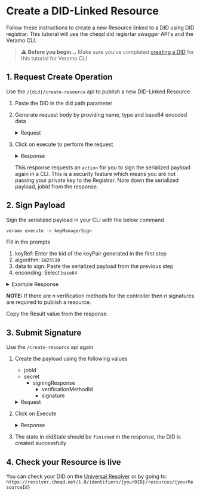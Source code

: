 # Create a DID-Linked Resource

Follow these instructions to create a new Resource linked to a DID using DID registrar. This tutorial will use the cheqd did regisrtar swagger API's and the Veramo CLI.

> ⚠️ **Before you begin...**
> Make sure you've completed [creating a DID](./create-a-did.md) for this tutorial for Veramo CLI

## 1. Request Create Operation

Use the `/{did}/create-resource` api to publish a new DID-Linked Resource

1. Paste the DID in the did path parameter
2. Generate request body by providing name, type and base64 encoded data
    <details>
    <summary>Request</summary>

    ```json
      {
        "data": "SGVsbG8gV29ybGQ=",
        "name": "ResourceName",
        "type": "TextDocument"
      }
    ```

    </details>

3. Click on execute to perform the request
    <details>
    <summary>Response</summary>

    ```json
    {
    "jobId": "79638705-da04-492c-aeb4-5e66cfaba0f8",
    "resourceState": {
        "did": "d4d4404b-6f7f-4e02-8d41-b81afb1f05ed",
        "state": "action",
        "action": "signPayload",
        "description": "Please sign the following payload with the keys in verificationMethod and Add the signingResponse in secret",
        "signingRequest": [
        {
            "kid": "did:cheqd:testnet:d4d4404b-6f7f-4e02-8d41-b81afb1f05ed#key-1",
            "type": "Ed25519VerificationKey2020",
            "alg": "EdDSA",
            "serializedPayload": "CgtIZWxsbyBXb3JsZBIkZDRkNDQwNGItNmY3Zi00ZTAyLThkNDEtYjgxYWZiMWYwNWVkGiQxZGM1ODBmNS1hNWNhLTRhMzMtYWY4My00MzEyNmZlYTZmMmQiDFJlc291cmNlTmFtZTIMVGV4dERvY3VtZW50"
        }
        ],
        "secret": {
        "signingResponse": [
            "e.g. { verificationMethodId: did:cheqd:testnet:qsqdcansoica#key-1, signature: aca1s12q14213casdvaadcfas }"
        ]
        }
      }
    }
    ```

    </details>

    This response requests an `action` for you to sign the serialized payload again in a CLI. This is a security feature which means you are not passing your private key to the Registrar. Note down the serialized payload, jobId from the response.

## 2. Sign Payload

Sign the serialized payload in your CLI with the below command

```bash
veramo execute -m keyManagerSign
```

Fill in the prompts

1. keyRef: Enter the kid of the keyPair generated in the first step
2. algorithm: `Ed25519`
3. data to sign: Paste the serialized payload from the previous step
4. enconding: Select `base64`

<details>
<summary>Example Response</summary>

```json
    Arguments:  {
    "keyRef": "d2ce308f19ee116ee810956605632ccd024bad8dedd02baf49f248d03acdaa48",
    "algorithm": "Ed25519",
    "data": "CgtIZWxsbyBXb3JsZBIkZDRkNDQwNGItNmY3Zi00ZTAyLThkNDEtYjgxYWZiMWYwNWVkGiQxZGM1ODBmNS1hNWNhLTRhMzMtYWY4My00MzEyNmZlYTZmMmQiDFJlc291cmNlTmFtZTIMVGV4dERvY3VtZW50",
    "encoding": "base64"
    }

    Result : "RiJelgAtm26arp8-cYfLVyyYnvoAgnnaL1Lndf_6G_iuoQtrTRgt5TD1GCwJXb30y8Fc7L_jzN3hH4WZRzeqDw"
```

</details>

**NOTE:** If there are *n* verification methods for the controller then *n* signatures are required to publish a resource.

Copy the Result value from the response.

## 3. Submit Signature

Use the `/create-resource` api again

1. Create the payload using the following values
    * jobId
    * secret
       * signingResponse
            * verificationMethodId
            * signature

    <details>
    <summary>Request</summary>

    ```json
    {
        "jobId": "79638705-da04-492c-aeb4-5e66cfaba0f8",
        "secret": {
            "signingResponse": [{
                "verificationMethodId": "did:cheqd:testnet:d4d4404b-6f7f-4e02-8d41-b81afb1f05ed#key-1",
                "signature": "RiJelgAtm26arp8-cYfLVyyYnvoAgnnaL1Lndf_6G_iuoQtrTRgt5TD1GCwJXb30y8Fc7L_jzN3hH4WZRzeqDw"
            }]
        }
    }
    ```

    </details>

2. Click on Execute

    <details>
    <summary>Response</summary>

    ```json
    {
    "jobId": "79638705-da04-492c-aeb4-5e66cfaba0f8",
    "resourceState": {
        "resourceId": "1dc580f5-a5ca-4a33-af83-43126fea6f2d",
        "state": "finished",
        "secret": {
        "signingResponse": [
            {
            "verificationMethodId": "did:cheqd:testnet:d4d4404b-6f7f-4e02-8d41-b81afb1f05ed#key-1",
            "signature": "RiJelgAtm26arp8-cYfLVyyYnvoAgnnaL1Lndf_6G_iuoQtrTRgt5TD1GCwJXb30y8Fc7L_jzN3hH4WZRzeqDw"
            }
        ]
        },
        "resource": {
        "collectionId": "d4d4404b-6f7f-4e02-8d41-b81afb1f05ed",
        "id": "1dc580f5-a5ca-4a33-af83-43126fea6f2d",
        "name": "ResourceName",
        "resourceType": "TextDocument",
        "data": {
            "0": 72,
            "1": 101,
            "2": 108,
            "3": 108,
            "4": 111,
            "5": 32,
            "6": 87,
            "7": 111,
            "8": 114,
            "9": 108,
            "10": 100
        }
        }
    }
    }
    ```

    </details>

3. The state in didState should be `finished` in the response, the DID is created successfully

## 4. Check your Resource is live

You can check your DID on the [Universal Resolver](https://dev.uniresolver.io/) or by going to: `https://resolver.cheqd.net/1.0/identifiers/{yourDID}/resources/{yourResourceId}`
